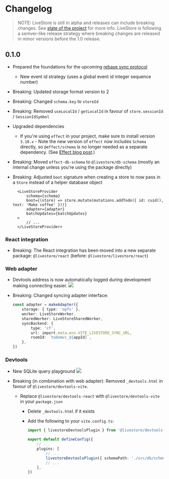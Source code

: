 # Changelog

> NOTE: LiveStore is still in alpha and releases can include breaking changes. See [state of the project](https://preview.livestore.dev/reference/state-of-the-project/) for more info.
> LiveStore is following a semver-like release strategy where breaking changes are released in minor versions before the 1.0 release.

## 0.1.0

- Prepared the foundations for the upcoming [rebase sync protocol](https://github.com/livestorejs/livestore/issues/195)
  - New event id strategy (uses a global event id integer sequence number)
- Breaking: Updated storage format version to 2
- Breaking: Changed `schema.key` to `storeId`
- Breaking: Removed `useLocalId` / `getLocalId` in favour of `store.sessionId` / `SessionIdSymbol`
- Upgraded dependencies
  - If you're using `effect` in your project, make sure to install version `3.10.x`
		- Note the new version of `effect` now includes `Schema` directly, so `@effect/schema` is no longer needed as a separate dependency. (See [Effect blog post](https://effect.website/blog/releases/effect/310/#effectschema-moved-to-effectschema).)
- Breaking: Moved `effect-db-schema` to `@livestore/db-schema` (mostly an internal change unless you're using the package directly)

- Breaking: Adjusted `boot` signature when creating a store to now pass in a `Store` instead of a helper database object
  ```tsx
	<LiveStoreProvider
		schema={schema}
		boot={(store) => store.mutate(mutations.addTodo({ id: cuid(), text: 'Make coffee' }))}
		adapter={adapter}
		batchUpdates={batchUpdates}
	>
		// ...
	</LiveStoreProvider>
	```

### React integration

- Breaking: The React integration has been moved into a new separate package: `@livestore/react` (before: `@livestore/livestore/react`)

### Web adapter

- Devtools address is now automatically logged during development making connecting easier.
	![](https://i.imgur.com/nmkS9yR.png)

- Breaking: Changed syncing adapter interface:

	```ts
	const adapter = makeAdapter({
		storage: { type: 'opfs' },
		worker: LiveStoreWorker,
		sharedWorker: LiveStoreSharedWorker,
		syncBackend: {
			type: 'cf',
			url: import.meta.env.VITE_LIVESTORE_SYNC_URL,
			roomId: `todomvc_${appId}`,
		},
	})
	```

### Devtools

- New SQLite query playground
  ![](https://i.imgur.com/99zq6vk.png)

- Breaking (in combination with web adapter): Removed `_devtools.html` in favour of `@livestore/devtools-vite`.
  - Replace `@livestore/devtools-react` with `@livestore/devtools-vite` in your `package.json`
	- Delete `_devtools.html` if it exists
	- Add the following to your `vite.config.ts`:

		```ts
		import { livestoreDevtoolsPlugin } from '@livestore/devtools-vite'

		export default defineConfig({
			// ...
			plugins: [
				// ...
				livestoreDevtoolsPlugin({ schemaPath: './src/db/schema/index.ts' }),
				// ...
			],
		})
		```
